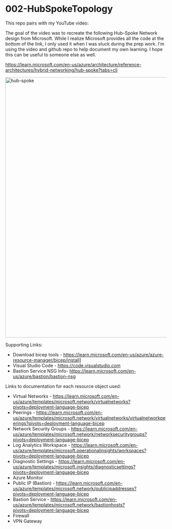 # 002-HubSpokeTopology

This repo pairs with my YouTube video:

The goal of the video was to recreate the following Hub-Spoke Network design from Microsoft.  While I realize Microsoft provides all the code at the bottom of the link, I only used it when I was stuck during the prep work.  I'm using the video and github repo to help document my own learning.  I hope this can be useful to someone else as well.

https://learn.microsoft.com/en-us/azure/architecture/reference-architectures/hybrid-networking/hub-spoke?tabs=cli

<img width="815" alt="hub-spoke" src="https://user-images.githubusercontent.com/120427986/209974191-99765631-ec05-44db-8aaf-c4d1fe80775f.png">

Supporting Links:
- Download bicep tools - https://learn.microsoft.com/en-us/azure/azure-resource-manager/bicep/install]
- Visual Studio Code - https://code.visualstudio.com
- Bastion Service NSG Info- https://learn.microsoft.com/en-us/azure/bastion/bastion-nsg

Links to documentation for each resource object used:
- Virtual Networks - https://learn.microsoft.com/en-us/azure/templates/microsoft.network/virtualnetworks?pivots=deployment-language-bicep
- Peerings - https://learn.microsoft.com/en-us/azure/templates/microsoft.network/virtualnetworks/virtualnetworkpeerings?pivots=deployment-language-bicep
- Network Security Groups - https://learn.microsoft.com/en-us/azure/templates/microsoft.network/networksecuritygroups?pivots=deployment-language-bicep
- Log Analytics Workspace - https://learn.microsoft.com/en-us/azure/templates/microsoft.operationalinsights/workspaces?pivots=deployment-language-bicep
- Diagnostic Settings - https://learn.microsoft.com/en-us/azure/templates/microsoft.insights/diagnosticsettings?pivots=deployment-language-bicep
- Azure Monitor
- Public IP (Bastion) - https://learn.microsoft.com/en-us/azure/templates/microsoft.network/publicipaddresses?pivots=deployment-language-bicep
- Bastion Service - https://learn.microsoft.com/en-us/azure/templates/microsoft.network/bastionhosts?pivots=deployment-language-bicep
- Firewall
- VPN Gateway

